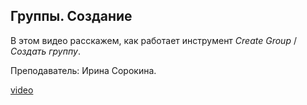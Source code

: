 ## Группы. Создание

В этом видео расскажем, как работает инструмент _Create Group_ / _Создать группу_.

Преподаватель: Ирина Сорокина.

[video](https://player.softculture.cc/embed/online/RVT/RVT_42.17.02_L8-2_Group_Create)
